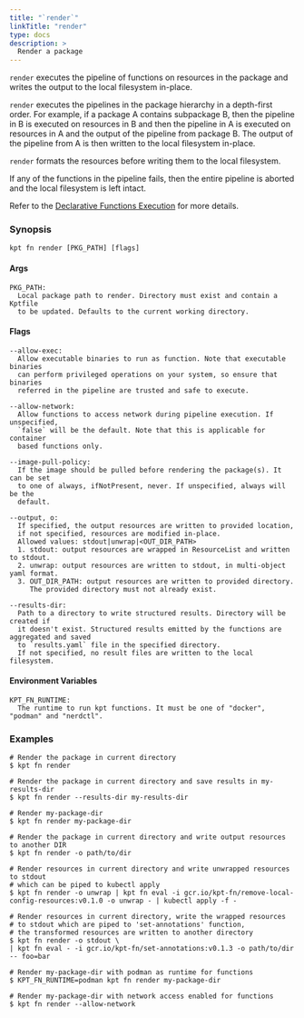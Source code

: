 ```yaml
---
title: "`render`"
linkTitle: "render"
type: docs
description: >
  Render a package
---
```


<!--mdtogo:Short
   Render a package.
-->

`render` executes the pipeline of functions on resources in the package and
writes the output to the local filesystem in-place.

`render` executes the pipelines in the package hierarchy in a depth-first order.
For example, if a package A contains subpackage B, then the pipeline in B is
executed on resources in B and then the pipeline in A is executed on resources
in A and the output of the pipeline from package B. The output of the pipeline
from A is then written to the local filesystem in-place.

`render` formats the resources before writing them to the local filesystem.

If any of the functions in the pipeline fails, then the entire pipeline is
aborted and the local filesystem is left intact.

Refer to the [Declarative Functions Execution] for more details.

### Synopsis

<!--mdtogo:Long-->

```
kpt fn render [PKG_PATH] [flags]
```

#### Args

```
PKG_PATH:
  Local package path to render. Directory must exist and contain a Kptfile
  to be updated. Defaults to the current working directory.
```

#### Flags

```
--allow-exec:
  Allow executable binaries to run as function. Note that executable binaries
  can perform privileged operations on your system, so ensure that binaries
  referred in the pipeline are trusted and safe to execute.

--allow-network:
  Allow functions to access network during pipeline execution. If unspecified,
  `false` will be the default. Note that this is applicable for container
  based functions only.

--image-pull-policy:
  If the image should be pulled before rendering the package(s). It can be set
  to one of always, ifNotPresent, never. If unspecified, always will be the
  default.

--output, o:
  If specified, the output resources are written to provided location,
  if not specified, resources are modified in-place.
  Allowed values: stdout|unwrap|<OUT_DIR_PATH>
  1. stdout: output resources are wrapped in ResourceList and written to stdout.
  2. unwrap: output resources are written to stdout, in multi-object yaml format.
  3. OUT_DIR_PATH: output resources are written to provided directory.
     The provided directory must not already exist.

--results-dir:
  Path to a directory to write structured results. Directory will be created if
  it doesn't exist. Structured results emitted by the functions are aggregated and saved
  to `results.yaml` file in the specified directory.
  If not specified, no result files are written to the local filesystem.
```

#### Environment Variables

```
KPT_FN_RUNTIME:
  The runtime to run kpt functions. It must be one of "docker", "podman" and "nerdctl".
```

<!--mdtogo-->

### Examples

<!--mdtogo:Examples-->

```shell
# Render the package in current directory
$ kpt fn render
```

```shell
# Render the package in current directory and save results in my-results-dir
$ kpt fn render --results-dir my-results-dir
```

```shell
# Render my-package-dir
$ kpt fn render my-package-dir
```

```shell
# Render the package in current directory and write output resources to another DIR
$ kpt fn render -o path/to/dir
```

```shell
# Render resources in current directory and write unwrapped resources to stdout
# which can be piped to kubectl apply
$ kpt fn render -o unwrap | kpt fn eval -i gcr.io/kpt-fn/remove-local-config-resources:v0.1.0 -o unwrap - | kubectl apply -f -
```

```shell
# Render resources in current directory, write the wrapped resources
# to stdout which are piped to 'set-annotations' function,
# the transformed resources are written to another directory
$ kpt fn render -o stdout \
| kpt fn eval - -i gcr.io/kpt-fn/set-annotations:v0.1.3 -o path/to/dir  -- foo=bar
```

```shell
# Render my-package-dir with podman as runtime for functions
$ KPT_FN_RUNTIME=podman kpt fn render my-package-dir
```

```shell
# Render my-package-dir with network access enabled for functions
$ kpt fn render --allow-network
```

<!--mdtogo-->

[declarative functions execution]:
  /book/04-using-functions/01-declarative-function-execution
